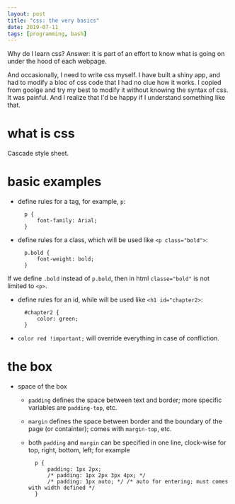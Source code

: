 ```yaml
---
layout: post
title: "css: the very basics"
date: 2019-07-11
tags: [programming, bash]
---
```


Why do I learn css?
Answer: it is part of an effort to know what is going on under the hood of each webpage.

And occasionally, I need to write css myself. I have built a shiny app, and had to modify a bloc of css code that I had no clue how it works. I copied from goolge and try my best to modify it without knowing the syntax of css. It was painful. And I realize that I'd be happy if I understand something like that.

# what is css
Cascade style sheet.

# basic examples

- define rules for a tag, for example, `p`:

        p {
            font-family: Arial;
        }
- define rules for a class, which will be used like `<p class="bold">`:

        p.bold { 
            font-weight: bold;
        }
If we define `.bold` instead of `p.bold`, then in html `classe="bold"` is not limited to `<p>`.
- define rules for an id, while will be used like `<h1 id="chapter2>`:

        #chapter2 {
            color: green;
        }
- `color red !important;` will override everything in case of confliction.

# the box
- space of the box
    - `padding` defines the space between text and border; more specific variables are `padding-top`, etc.
    - `margin` defines the space between border and the boundary of the page (or containter); comes with `margin-top`, etc.
    - both `padding` and `margin` can be specified in one line, clock-wise for top, right, bottom, left; for example

            p {
                padding: 1px 2px;
                /* padding: 1px 2px 3px 4px; */
                /* padding: 1px auto; */ /* auto for entering; must comes with width defined */
            }